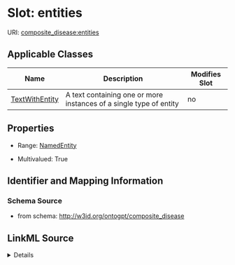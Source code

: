 

# Slot: entities

URI: [composite_disease:entities](http://w3id.org/ontogpt/composite_disease/entities)



<!-- no inheritance hierarchy -->





## Applicable Classes

| Name | Description | Modifies Slot |
| --- | --- | --- |
| [TextWithEntity](TextWithEntity.md) | A text containing one or more instances of a single type of entity |  no  |







## Properties

* Range: [NamedEntity](NamedEntity.md)

* Multivalued: True





## Identifier and Mapping Information







### Schema Source


* from schema: http://w3id.org/ontogpt/composite_disease




## LinkML Source

<details>
```yaml
name: entities
from_schema: http://w3id.org/ontogpt/composite_disease
rank: 1000
multivalued: true
alias: entities
owner: TextWithEntity
domain_of:
- TextWithEntity
range: NamedEntity

```
</details>